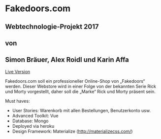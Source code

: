 # Fakedoors.com

## Webtechnologie-Projekt 2017 
## von 
## Simon Bräuer, Alex Roidl und Karin Affa

[Live Version](https://sinfkaaffa.github.io/fakedoors/)

Fakedoors.com soll ein professioneller Online-Shop von „Fakedoors“ werden.
Dieser Webstore wird in einer Folge von der bekannten Serie Rick und Morty vorgestellt, daher soll die „Marke“ Rick und Morty präsent sein.
 
Must haves:
* User Stories: Warenkorb mit allen Bestellungen, Benutzerkonto usw.
* Advanced Toolkit: Vue
* Database: Mongo
* Deployed via heroku
* Design Framework: Materialize (http://materializecss.com/) 
